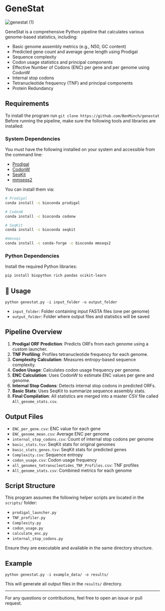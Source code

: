 
# GeneStat
![genestat (1)](https://github.com/user-attachments/assets/d2f22373-2210-422c-9266-d9835cfcb2a4)


GeneStat is a comprehensive Python pipeline that calculates various genome-based statistics, including:

- Basic genome assembly metrics (e.g., N50, GC content)
- Predicted gene count and average gene length using Prodigal
- Sequence complexity
- Codon usage statistics and principal components
- Effective Number of Codons (ENC) per gene and per genome using CodonW
- Internal stop codons
- Tetranucleotide frequency (TNF) and principal components
- Protein Redundancy

##  Requirements
To install the program run `git clone https://github.com/BenMinch/genestat`
Before running the pipeline, make sure the following tools and libraries are installed:

### System Dependencies

You must have the following installed on your system and accessible from the command line:

- [Prodigal](https://github.com/hyattpd/Prodigal)
- [CodonW](http://codonw.sourceforge.net/)
- [SeqKit](https://bioinf.shenwei.me/seqkit/)
- [mmseqs2](https://mmseqs.com/)

You can install them via:

```bash
# Prodigal
conda install -c bioconda prodigal

# CodonW
conda install -c bioconda codonw

# SeqKit
conda install -c bioconda seqkit

#mmseqs
conda install -c conda-forge -c bioconda mmseqs2
```

### Python Dependencies

Install the required Python libraries:

```bash
pip install biopython rich pandas scikit-learn
```

## 🧪 Usage

```
python genestat.py -i input_folder -o output_folder
```

- `input_folder`: Folder containing input FASTA files (one per genome)
- `output_folder`: Folder where output files and statistics will be saved

##  Pipeline Overview

1. **Prodigal ORF Prediction**: Predicts ORFs from each genome using a custom launcher.
2. **TNF Profiling**: Profiles tetranucleotide frequency for each genome.
3. **Complexity Calculation**: Measures entropy-based sequence complexity.
4. **Codon Usage**: Calculates codon usage frequency per genome.
5. **ENC Calculation**: Uses CodonW to estimate ENC values per gene and genome.
6. **Internal Stop Codons**: Detects internal stop codons in predicted ORFs.
7. **Basic Stats**: Uses SeqKit to summarize sequence assembly stats.
8. **Final Compilation**: All statistics are merged into a master CSV file called `All_genome_stats.csv`.

##  Output Files

- `ENC_per_gene.csv`: ENC value for each gene
- `ENC_genome_mean.csv`: Average ENC per genome
- `internal_stop_codons.csv`: Count of internal stop codons per genome
- `basic_stats.tsv`: SeqKit stats for original genomes
- `basic_stats_genes.tsv`: SeqKit stats for predicted genes
- `Complexity.csv`: Sequence entropy
- `codon_usage.csv`: Codon usage frequency
- `all_genomes_tetranucleotides_TNF_Profiles.csv`: TNF profiles
- `All_genome_stats.csv`: Combined metrics for each genome

##  Script Structure

This program assumes the following helper scripts are located in the `scripts/` folder:

- `prodigal_launcher.py`
- `TNF_profiler.py`
- `Complexity.py`
- `codon_usage.py`
- `calculate_enc.py`
- `internal_stop_codons.py`

Ensure they are executable and available in the same directory structure.

##  Example

```
python genestat.py -i example_data/ -o results/
```

This will generate all output files in the `results/` directory.

---

For any questions or contributions, feel free to open an issue or pull request.
